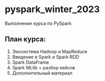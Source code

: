 # pyspark_winter_2023

Выполнение курса по PySpark

## План курса:

1) Экосистема Hadoop и MapReduce
2) Введение в Spark и Spark RDD
3) Spark DataFrame
4) Spark MLlib + разбор кейсов
5) Дополнительный материал